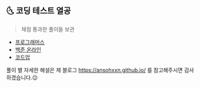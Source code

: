 ## 🌜 코딩 테스트 열공

> 채점 통과한 풀이들 보관

- [프로그래머스](https://programmers.co.kr/)
- [백준 온라인](https://www.acmicpc.net/) 
- [코드업](https://codeup.kr/index.php)

풀이 별 자세한 해설은 제 블로그 <https://ansohxxn.github.io/> 를 참고해주시면 감사하겠습니다.😉
